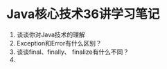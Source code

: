 # Java核心技术36讲学习笔记

1. 谈谈你对Java技术的理解
2. Exception和Error有什么区别？
3.  谈谈final、finally、 finalize有什么不同？
4. 